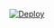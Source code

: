 [![Deploy](https://www.herokucdn.com/deploy/button.png)](https://dashboard.heroku.com/new?template=https://github.com/dertooh78/vlse/edit/main)



